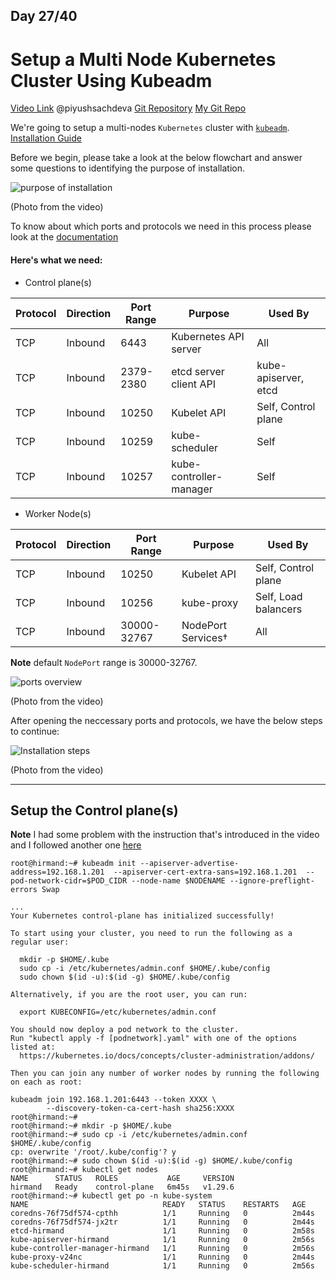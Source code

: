 ## Day 27/40
# Setup a Multi Node Kubernetes Cluster Using Kubeadm
[Video Link](https://www.youtube.com/watch?v=WcdMC3Lj4tU)
@piyushsachdeva 
[Git Repository](https://github.com/piyushsachdeva/CKA-2024/)
[My Git Repo](https://github.com/sina14/40daysofkubernetes)


We're going to setup a multi-nodes `Kubernetes` cluster with [`kubeadm`](https://kubernetes.io/docs/reference/setup-tools/kubeadm/).
[Installation Guide](https://kubernetes.io/docs/setup/production-environment/tools/kubeadm/install-kubeadm/)

Before we begin, please take a look at the below flowchart and answer some questions to identifying the purpose of installation.

![purpose of installation](https://dev-to-uploads.s3.amazonaws.com/uploads/articles/77qh17fflz15clkf7xnj.png)

(Photo from the video) 

To know about which ports and protocols we need in this process please look at the [documentation](https://kubernetes.io/docs/reference/networking/ports-and-protocols/)

#### Here's what we need:

- Control plane(s)

| Protocol | Direction | Port Range | Purpose | Used By |
| -------- | -------- | -------- | -------- | -------- |
| TCP | Inbound | 6443 | Kubernetes API server | All |
| TCP | Inbound | 2379-2380 | etcd server client API | kube-apiserver, etcd |
| TCP | Inbound | 10250 | Kubelet API | Self, Control plane |
| TCP | Inbound | 10259 | kube-scheduler | Self |
| TCP | Inbound | 10257 | kube-controller-manager | Self |


- Worker Node(s)

| Protocol | Direction | Port Range | Purpose | Used By |
| -------- | -------- | -------- | -------- | -------- |
| TCP | Inbound | 10250 | Kubelet API | Self, Control plane |
| TCP | Inbound | 10256 | kube-proxy | Self, Load balancers |
| TCP | Inbound | 30000-32767 | NodePort Services† | All |

**Note** default `NodePort` range is 30000-32767.

![ports overview](https://dev-to-uploads.s3.amazonaws.com/uploads/articles/45phbopcu024cirj9394.png)

(Photo from the video)

After opening the neccessary ports and protocols, we have the below steps to continue:

![Installation steps](https://dev-to-uploads.s3.amazonaws.com/uploads/articles/tlv14o5f12k4obfgdqf5.png)

(Photo from the video)

---

## Setup the Control plane(s)

**Note** I had some problem with the instruction that's introduced in the video and I followed another one [here](https://devopscube.com/setup-kubernetes-cluster-kubeadm/)

```console
root@hirmand:~# kubeadm init --apiserver-advertise-address=192.168.1.201  --apiserver-cert-extra-sans=192.168.1.201  --pod-network-cidr=$POD_CIDR --node-name $NODENAME --ignore-preflight-errors Swap

...
Your Kubernetes control-plane has initialized successfully!

To start using your cluster, you need to run the following as a regular user:

  mkdir -p $HOME/.kube
  sudo cp -i /etc/kubernetes/admin.conf $HOME/.kube/config
  sudo chown $(id -u):$(id -g) $HOME/.kube/config

Alternatively, if you are the root user, you can run:

  export KUBECONFIG=/etc/kubernetes/admin.conf

You should now deploy a pod network to the cluster.
Run "kubectl apply -f [podnetwork].yaml" with one of the options listed at:
  https://kubernetes.io/docs/concepts/cluster-administration/addons/

Then you can join any number of worker nodes by running the following on each as root:

kubeadm join 192.168.1.201:6443 --token XXXX \
        --discovery-token-ca-cert-hash sha256:XXXX
root@hirmand:~#
root@hirmand:~# mkdir -p $HOME/.kube
root@hirmand:~# sudo cp -i /etc/kubernetes/admin.conf $HOME/.kube/config
cp: overwrite '/root/.kube/config'? y
root@hirmand:~# sudo chown $(id -u):$(id -g) $HOME/.kube/config
root@hirmand:~# kubectl get nodes
NAME      STATUS   ROLES           AGE     VERSION
hirmand   Ready    control-plane   6m45s   v1.29.6
root@hirmand:~# kubectl get po -n kube-system
NAME                              READY   STATUS    RESTARTS   AGE
coredns-76f75df574-cpthh          1/1     Running   0          2m44s
coredns-76f75df574-jx2tr          1/1     Running   0          2m44s
etcd-hirmand                      1/1     Running   0          2m58s
kube-apiserver-hirmand            1/1     Running   0          2m56s
kube-controller-manager-hirmand   1/1     Running   0          2m56s
kube-proxy-v24nc                  1/1     Running   0          2m44s
kube-scheduler-hirmand            1/1     Running   0          2m56s

```




